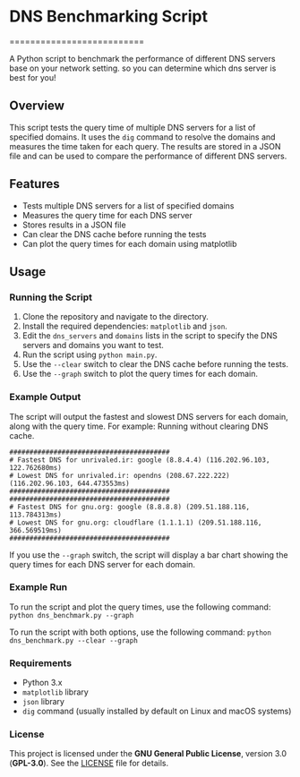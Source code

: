 # DNS Benchmarking Script
==========================

A Python script to benchmark the performance of different DNS servers base on your network setting. so you can determine which dns server is best for you!

## Overview

This script tests the query time of multiple DNS servers for a list of specified domains. It uses the `dig` command to resolve the domains and measures the time taken for each query. The results are stored in a JSON file and can be used to compare the performance of different DNS servers.

## Features

* Tests multiple DNS servers for a list of specified domains
* Measures the query time for each DNS server
* Stores results in a JSON file
* Can clear the DNS cache before running the tests
* Can plot the query times for each domain using matplotlib

## Usage

### Running the Script

1. Clone the repository and navigate to the directory.
2. Install the required dependencies: `matplotlib` and `json`.
3. Edit the `dns_servers` and `domains` lists in the script to specify the DNS servers and domains you want to test.
4. Run the script using `python main.py`.
5. Use the `--clear` switch to clear the DNS cache before running the tests.
6. Use the `--graph` switch to plot the query times for each domain.

### Example Output

The script will output the fastest and slowest DNS servers for each domain, along with the query time. For example:
Running without clearing DNS cache.
```
########################################
# Fastest DNS for unrivaled.ir: google (8.8.4.4) (116.202.96.103, 122.762680ms)
# Lowest DNS for unrivaled.ir: opendns (208.67.222.222) (116.202.96.103, 644.473553ms)
########################################
########################################
# Fastest DNS for gnu.org: google (8.8.8.8) (209.51.188.116, 113.784313ms)
# Lowest DNS for gnu.org: cloudflare (1.1.1.1) (209.51.188.116, 366.569519ms)
########################################
```
If you use the `--graph` switch, the script will display a bar chart showing the query times for each DNS server for each domain.

### Example Run

To run the script and plot the query times, use the following command:
`python dns_benchmark.py --graph`

To run the script with both options, use the following command:
`python dns_benchmark.py --clear --graph`

### Requirements

- Python 3.x
- `matplotlib` library
- `json` library
- `dig` command (usually installed by default on Linux and macOS systems)

### License
This project is licensed under the **GNU General Public License**, version 3.0 (**GPL-3.0**). See the [LICENSE](LICENSE) file for details.
